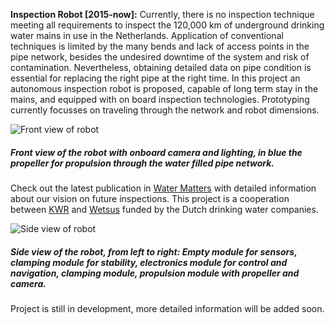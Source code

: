 **Inspection Robot [2015-now]:** Currently, there is no inspection technique meeting all requirements to inspect the 120,000 km of underground drinking water mains in use in the Netherlands. Application of conventional techniques is limited by the many bends and lack of access points in the pipe network, besides the undesired downtime of the system and risk of contamination.
Nevertheless, obtaining detailed data on pipe condition is essential for replacing the right pipe at the right time.
In this project an autonomous inspection robot is proposed, capable of long term stay in the mains, and equipped with on board inspection technologies. Prototyping currently focusses on traveling through the network and robot dimensions.

![Front view of robot](img/work/robot/robot_front.jpg)
##### Front view of the robot with onboard camera and lighting, in blue the propeller for propulsion through the water filled pipe network.

Check out the latest publication in [Water Matters](http://www.h2o-watermatters.com/?article=2016123 "English publication in Water Matters, december 2016.") with detailed information about our vision on future inspections. This project is a cooperation between [KWR](https://www.kwrwater.nl/ "Bridging science to practice in the watercycle") and [Wetsus](https://www.wetsus.nl/ "European centre of excellence for sustainable water technology") funded by the Dutch drinking water companies.

![Side view of robot](img/work/robot/robot_sideview.jpg)
##### Side view of the robot, from left to right: Empty module for sensors, clamping module for stability, electronics module for control and navigation, clamping module, propulsion module with propeller and camera.

Project is still in development, more detailed information will be added soon.
